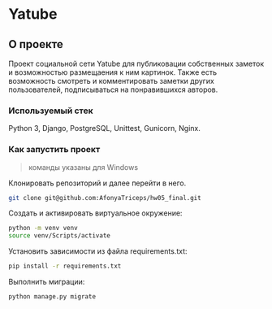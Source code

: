# Yatube 

## О проекте

Проект социальной сети Yatube для публиковации собственных 
заметок и возможностью размещаения к ним картинок. Также есть 
возможность смотреть и комментировать заметки других пользователей,
подписываться на понравившихся авторов.

### Используемый стек

Python 3, Django, PostgreSQL, Unittest, Gunicorn, Nginx.

### Как запустить проект

> команды указаны для Windows

Клонировать репозиторий и далее перейти в него.

```sh
git clone git@github.com:AfonyaTriceps/hw05_final.git
```

Cоздать и активировать виртуальное окружение:

```sh
python -m venv venv
source venv/Scripts/activate
```

Установить зависимости из файла requirements.txt:

```sh
pip install -r requirements.txt
```

Выполнить миграции:

```sh
python manage.py migrate
```

